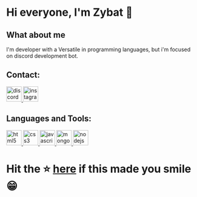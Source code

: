 # Hi everyone, I'm Zybat 🦇

## What about me 

I'm developer with a Versatile in programming languages, but i'm focused on discord development bot.

## Contact:

<a href="https://discord.com/users/1321538428365705228" target="_blank"> <img src="https://www.svgrepo.com/show/353655/discord-icon.svg" alt="discord" width="40" height="40"/> </a> 
<a href="https://www.instagram.com/hamdaoui_zyad_" target="_blank"> <img src="https://www.svgrepo.com/show/452229/instagram-1.svg" alt="instagram" width="40" height="40"/> </a>

</div>  

## Languages and Tools:

<p align="left">
  <a href="https://www.w3schools.com/html/html_intro.asp" target="_blank"> <img src="https://www.svgrepo.com/show/452228/html-5.svg" alt="html5" width="40" height="40"/> </a> 
  <a href="https://www.w3schools.com/css/css_intro.asp" target="_blank"> <img src="https://www.svgrepo.com/show/452185/css-3.svg" alt="css3" width="40" height="40"/> </a> 
  <a href="https://www.w3schools.com/js/js_intro.asp" target="_blank"> <img src="https://www.svgrepo.com/show/349419/javascript.svg" alt="javascript" width="40" height="40"/> </a> 
  <a href="https://www.mongodb.com/" target="_blank"> <img src="https://www.svgrepo.com/show/373306/mongodb.svg" alt="mongodb" width="40" height="40"/> </a> 
  <a href="https://nodejs.org" target="_blank"> <img src="https://www.svgrepo.com/show/303360/nodejs-logo.svg" alt="nodejs" width="40" height="40"/> </a>

# Hit the ⭐ [here](https://github.com/zybat1810/zybat) if this made you smile 😁
